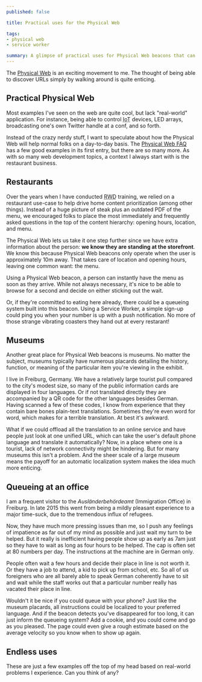 ```yaml
---
published: false

title: Practical uses for the Physical Web

tags:
- physical web
- service worker

summary: A glimpse of practical uses for Physical Web beacons that can benefit everyone.
---
```


The [Physical Web](https://google.github.io/physical-web/) is an exciting movement to me. The thought of being able to discover URLs simply by walking around is quite enticing.

## Practical Physical Web

Most examples I've seen on the web are quite cool, but lack "real-world" application. For instance, being able to control <abbr title="Internet of Things">IoT</abbr> devices, LED arrays, broadcasting one's own Twitter handle at a conf, and so forth.

Instead of the crazy nerdy stuff, I want to speculate about how the Physical Web will help normal folks on a day-to-day basis. The [Physical Web FAQ](https://google.github.io/physical-web/faq) has a few good examples in its first entry, but there are so many more. As with so many web development topics, a context I always start with is the restaurant business.

## Restaurants

Over the years when I have conducted <abbr title="Responsive Web Design">RWD</abbr> training, we relied on a restaurant use-case to help drive home content prioritization (among other things). Instead of a huge picture of steak plus an outdated PDF of the menu, we encouraged folks to place the most immediately and frequently asked questions in the top of the content hierarchy: opening hours, location, and menu. 

The Physical Web lets us take it one step further since we have extra information about the person: **we know they are standing at the storefront**. We know this because Physical Web beacons only operate when the user is approximately 10m away. That takes care of location and opening hours, leaving one common want: the menu.

Using a Physical Web beacon, a person can instantly have the menu as soon as they arrive. While not always necessary, it's nice to be able to browse for a second and decide on either sticking out the wait.

Or, if they're committed to eating here already, there could be a queueing system built into this beacon. Using a Service Worker, a simple sign-up could ping you when your number is up with a push notification. No more of those strange vibrating coasters they hand out at every restarant!

## Museums

Another great place for Physical Web beacons is museums. No matter the subject, museums typically have numerous placards detailing the history, function, or meaning of the particular item you're viewing in the exhibit.

I live in Freiburg, Germany. We have a relatively large tourist pull compared to the city's modest size, so many of the public information cards are displayed in four languages. Or if not translated directly they are accompanied by a QR code for the other languages besides German. Having scanned a few of these codes, I know from experience that they contain bare bones plain-text translations. Sometimes they're even word for word, which  makes for a terrible translation. At best it's awkward.

What if we could offload all the translation to an online service and have people just look at one unified URL, which can take the user's default phone language and translate it automatically? Now, in a place where one is a tourist, lack of network connectivity might be hindering. But for many museums this isn't a problem. And the sheer scale of a large museum means the payoff for an automatic localization system makes the idea much more enticing.

## Queueing at an office

I am a frequent visitor to the <em lang="de">Ausländerbehördeamt</em> (Immigration Office) in Freiburg. In late 2015 this went from being a mildly pleasant experience to a major time-suck, due to the tremendous influx of refugees.

Now, they have much more pressing issues than me, so I push any feelings of impatience as far out of my mind as possible and just wait my turn to be helped. But it really is inefficient having people show up as early as 7am just so they have to wait as long as four hours to be helped. The cap is often set at 80 numbers per day. The instructions at the machine are in German only.

People often wait a few hours and decide their place in line is not worth it. Or they have a job to attend, a kid to pick up from school, etc. So all of us foreigners who are all barely able to speak German coherently have to sit and wait while the staff works out that a particular number really has vacated their place in line.

Wouldn't it be nice if you could queue with your phone? Just like the museum placards, all instructions could be localized to your preferred language. And if the beacon detects you've disappeared for too long, it can just inform the queueing system? Add a cookie, and you could come and go as you pleased. The page could even give a rough estimate based on the average velocity so you know when to show up again.

## Endless uses

These are just a few examples off the top of my head based on real-world problems I experience. Can you think of any?
